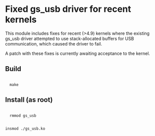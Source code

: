 # Fixed gs_usb driver for recent kernels

This module includes fixes for recent (>4.9) kernels where the existing gs_usb driver attempted to use stack-allocated buffers for USB communication, which caused the driver to fail.

A patch with these fixes is currently awaiting acceptance to the kernel.

## Build
<code>
  make
</code>

## Install (as root)

<code>
  rmmod gs_usb

  insmod ./gs_usb.ko
</code>
